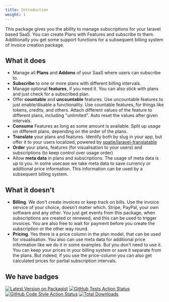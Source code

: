 ```yaml
---
title: Introduction
weight: 1
---
```


This package gives you the ability to manage subscriptions for your laravel based SaaS.
You can create Plans with Features and subscribe to them. Additionally you get some support
functions for a subsequent billing system of invoice creation package.

## What it does

- Manage all **Plans** and **Addons** of your SaaS where users can subscribe to.
- **Subscribe** to one or more plans with different billing intervals.
- Manage optional **features**, if you need it. You can also stick with plans and just check for a subscribed plan.
- Offer **countable** and **uncountable** features. Use uncountable features to just enable/disable a functionality. Use
  countable features, for things like tokens, credits, and others. Attach different values of the feature to different
  plans, including "unlimited". Auto reset the values after given intervals.
- **Consume** Features as long as some amount is available. Split up usage on different plans, depending on the order of
  the plans.
- **Translate** your plans and features. Identify both by slug in your app, but offer it to your users localized, powered
  by [spatie/laravel-translatable](https://github.com/spatie/laravel-translatable)
- **Order** your plans, features (for visualisation to your users) and subscriptions (to keep control over usage order)
- Allow **meta data** in plans and subscriptions. The usage of meta data is up to you. In some usecase we take meta data
  to save currency or additional price information. This information can be used by a subsequent billing system.

## What it doesn't

- **Billing**. We don't create invoices or keep track on bills. Use the invoice service of your choice, doesn't matter which.
  Stripe, PayPal, your own software and any other. You just get events from this package, when subscriptions are created
  or renewed, and this can be used to trigger invoices. You are also free to wait for payment before you create the
  subscription or the other way round.
- **Pricing**. Yes there is a price column in the plan model, that can be used for visualisation. You also can use meta data
  for additional price information like we do it in some examples. But you don't need to use it. You can keep your prices
  in your billing system or save it separate from the plans. But indeed, if you use the price-column you can also get
  calculated prices for partial subscription intervals.

## We have badges

[![Latest Version on Packagist](https://img.shields.io/packagist/v/lacodix/laravel-plans.svg?style=flat-square)](https://packagist.org/packages/lacodix/laravel-plans) 
[![GitHub Tests Action Status](https://img.shields.io/github/actions/workflow/status/lacodix/laravel-plans/test.yaml?branch=master&label=tests&style=flat-square)](https://github.com/lacodix/laravel-plans/actions?query=workflow%3Atest+branch%3Amaster)
[![GitHub Code Style Action Status](https://img.shields.io/github/actions/workflow/status/lacodix/laravel-plans/style.yaml?branch=master&label=code%20style&style=flat-square)](https://github.com/lacodix/laravel-plans/actions?query=workflow%3Astyle+branch%3Amaster)
[![Total Downloads](https://img.shields.io/packagist/dt/lacodix/laravel-plans.svg?style=flat-square)](https://packagist.org/packages/lacodix/laravel-plans)
